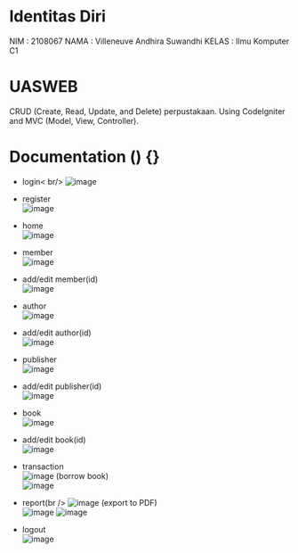 # Identitas Diri
NIM   : 2108067
NAMA  : Villeneuve Andhira Suwandhi
KELAS : Ilmu Komputer C1

# UASWEB
CRUD (Create, Read, Update, and Delete) perpustakaan. Using CodeIgniter and MVC (Model, View, Controller).

# Documentation () {}
- login< br/>
![image](https://github.com/villeneuveandhira/UASWEB/assets/101118033/e54985f1-d4c1-48c4-be79-c7f427b0eb1e)

- register<br />
![image](https://github.com/villeneuveandhira/UASWEB/assets/101118033/921d93f4-cdfb-4157-9ba7-4813453fc1a6)

- home<br />
![image](https://github.com/villeneuveandhira/UASWEB/assets/101118033/819fff44-815f-401a-be74-c67663580098)

- member<br />
![image](https://github.com/villeneuveandhira/UASWEB/assets/101118033/5909d8bc-d0fa-47a0-9d69-4f046e8d0acc)

- add/edit member(id)<br />
![image](https://github.com/villeneuveandhira/UASWEB/assets/101118033/59bf33f6-c8cb-4bef-8b41-35015fcbaba5)

- author<br />
![image](https://github.com/villeneuveandhira/UASWEB/assets/101118033/8222f7c0-6d63-4c9e-8b03-9e5fa28560e9)

- add/edit author(id)<br />
![image](https://github.com/villeneuveandhira/UASWEB/assets/101118033/f58a9e09-fcf6-4890-bec5-24c756bade26)

- publisher<br />
![image](https://github.com/villeneuveandhira/UASWEB/assets/101118033/60142bdd-56dd-482b-a7e2-db25f532b338)

- add/edit publisher(id)<br />
![image](https://github.com/villeneuveandhira/UASWEB/assets/101118033/01521983-f829-47bb-a787-9620980eab5c)

- book<br />
![image](https://github.com/villeneuveandhira/UASWEB/assets/101118033/68e5e88a-1723-41d4-93d2-55d1ac91282f)

- add/edit book(id)<br />
![image](https://github.com/villeneuveandhira/UASWEB/assets/101118033/939d3d7d-dea3-453a-95e2-c91f3293b644)

- transaction<br />
![image](https://github.com/villeneuveandhira/UASWEB/assets/101118033/5c11ed94-c570-4cda-8bb4-74dea89c4286)
(borrow book)<br />
![image](https://github.com/villeneuveandhira/UASWEB/assets/101118033/5e2f7d10-10ec-4aea-94ed-1687b70e0832)

- report(br />
![image](https://github.com/villeneuveandhira/UASWEB/assets/101118033/a89e00d5-c53d-427b-aaab-414ea41a416b)
(export to PDF)<br />
![image](https://github.com/villeneuveandhira/UASWEB/assets/101118033/074132bf-241a-49ed-99e7-130615cc35fc)
![image](https://github.com/villeneuveandhira/UASWEB/assets/101118033/10ff021a-9b13-4f3d-bddb-39d585032965)

- logout<br />
![image](https://github.com/villeneuveandhira/UASWEB/assets/101118033/4aaebd72-653e-4a29-9b64-8ad317d838b1)
